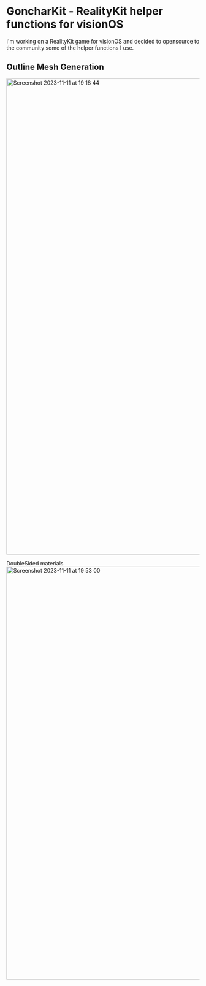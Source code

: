 # GoncharKit - RealityKit helper functions for visionOS

I'm working on a RealityKit game for visionOS and decided to opensource to the community some of the helper functions I use.

## Outline Mesh Generation
<img width="1242" alt="Screenshot 2023-11-11 at 19 18 44" src="https://github.com/gonchar/GoncharKit/assets/1416917/dd2c0226-38c4-4c46-ae47-c05c022c90d5">

DoubleSided materials
<img width="1078" alt="Screenshot 2023-11-11 at 19 53 00" src="https://github.com/gonchar/GoncharKit/assets/1416917/b6a0d677-8cb9-44be-9f0d-3a3f18fe2a7c">
